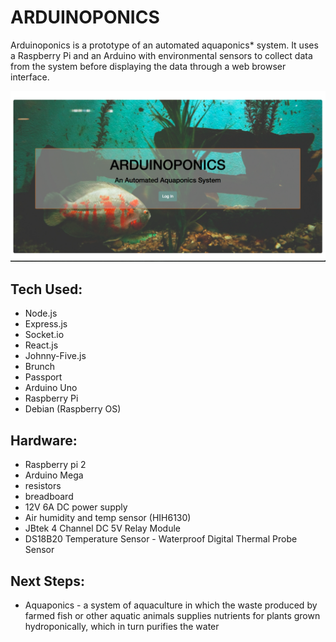 # ARDUINOPONICS

Arduinoponics is a prototype of an automated aquaponics* system. It uses a Raspberry Pi and an Arduino with environmental sensors to collect data from the system before displaying the data through a web browser interface.

![Landing Page](./READMEIMG/landing.png)


## Tech Used:
* Node.js
* Express.js
* Socket.io
* React.js
* Johnny-Five.js
* Brunch
* Passport
* Arduino Uno
* Raspberry Pi
* Debian (Raspberry OS)

## Hardware:
 * Raspberry pi 2
 * Arduino Mega
 * resistors
 * breadboard
 * 12V 6A DC power supply
 * Air humidity and temp sensor (HIH6130)
 * JBtek 4 Channel DC 5V Relay Module
 * DS18B20 Temperature Sensor - Waterproof Digital Thermal Probe Sensor

## Next Steps:



* Aquaponics - a system of aquaculture in which the waste produced by farmed fish or other aquatic animals supplies nutrients for plants grown hydroponically, which in turn purifies the water
